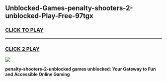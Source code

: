 
## Unblocked-Games-penalty-shooters-2-unblocked-Play-Free-97tgx
<h3>
<a href="https://premium76.site?title=penalty-shooters-2-unblocked&ref=20M">CLICK TO PLAY</a></h3>
<hr>

<h3>
<a href="https://premium76.site?title=penalty-shooters-2-unblocked&ref=20M">CLICK 2 PLAY</a>
  
</h3>

<a href="https://premium76.site?title=penalty-shooters-2-unblocked&ref=19M"><img src="https://clearcache.store/games.png"></a>


**penalty-shooters-2-unblocked games unblocked: Your Gateway to Fun and Accessible Online Gaming**
